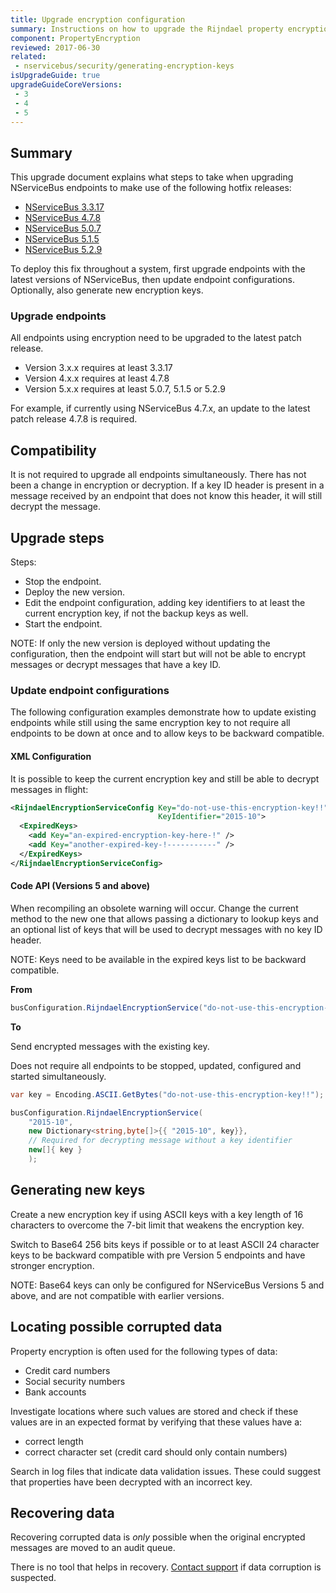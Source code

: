```yaml
---
title: Upgrade encryption configuration
summary: Instructions on how to upgrade the Rijndael property encryption configuration to use key IDs.
component: PropertyEncryption
reviewed: 2017-06-30
related:
 - nservicebus/security/generating-encryption-keys
isUpgradeGuide: true
upgradeGuideCoreVersions:
 - 3
 - 4
 - 5
---
```


## Summary

This upgrade document explains what steps to take when upgrading NServiceBus endpoints to make use of the following hotfix releases:

 * [NServiceBus 3.3.17](https://github.com/Particular/NServiceBus/releases/tag/3.3.17)
 * [NServiceBus 4.7.8](https://github.com/Particular/NServiceBus/releases/tag/4.7.8)
 * [NServiceBus 5.0.7](https://github.com/Particular/NServiceBus/releases/tag/5.0.7)
 * [NServiceBus 5.1.5](https://github.com/Particular/NServiceBus/releases/tag/5.1.5)
 * [NServiceBus 5.2.9](https://github.com/Particular/NServiceBus/releases/tag/5.2.9)

To deploy this fix throughout a system, first upgrade endpoints with the latest versions of NServiceBus, then update endpoint configurations. Optionally, also generate new encryption keys.


### Upgrade endpoints

All endpoints using encryption need to be upgraded to the latest patch release.

 * Version 3.x.x requires at least 3.3.17
 * Version 4.x.x requires at least 4.7.8
 * Version 5.x.x requires at least 5.0.7, 5.1.5 or 5.2.9

For example, if currently using NServiceBus 4.7.x, an update to the latest patch release 4.7.8 is required.


## Compatibility

It is not required to upgrade all endpoints simultaneously. There has not been a change in encryption or decryption. If a key ID header is present in a message received by an endpoint that does not know this header, it will still decrypt the message.


## Upgrade steps

Steps:

 * Stop the endpoint.
 * Deploy the new version.
 * Edit the endpoint configuration, adding key identifiers to at least the current encryption key, if not the backup keys as well.
 * Start the endpoint.

NOTE: If only the new version is deployed without updating the configuration, then the endpoint will start but will not be able to encrypt messages or decrypt messages that have a key ID.


### Update endpoint configurations

The following configuration examples demonstrate how to update existing endpoints while still using the same encryption key to not require all endpoints to be down at once and to allow keys to be backward compatible.


#### XML Configuration

It is possible to keep the current encryption key and still be able to decrypt messages in flight:

```xml
<RijndaelEncryptionServiceConfig Key="do-not-use-this-encryption-key!!"
                                 KeyIdentifier="2015-10">
  <ExpiredKeys>
    <add Key="an-expired-encryption-key-here-!" />
    <add Key="another-expired-key-!-----------" />
  </ExpiredKeys>
</RijndaelEncryptionServiceConfig>
```


#### Code API (Versions 5 and above)

When recompiling an obsolete warning will occur. Change the current method to the new one that allows passing a dictionary to lookup keys and an optional list of keys that will be used to decrypt messages with no key ID header.

NOTE: Keys need to be available in the expired keys list to be backward compatible.

**From**

```cs
busConfiguration.RijndaelEncryptionService("do-not-use-this-encryption-key!!")
```

**To**

Send encrypted messages with the existing key.

Does not require all endpoints to be stopped, updated, configured and started simultaneously.

```cs
var key = Encoding.ASCII.GetBytes("do-not-use-this-encryption-key!!");

busConfiguration.RijndaelEncryptionService(
    "2015-10",
    new Dictionary<string,byte[]>{{ "2015-10", key}},
    // Required for decrypting message without a key identifier
    new[]{ key }
    );
```


## Generating new keys

Create a new encryption key if using ASCII keys with a key length of 16 characters to overcome the 7-bit limit that weakens the encryption key.

Switch to Base64 256 bits keys if possible or to at least ASCII 24 character keys to be backward compatible with pre Version 5 endpoints and have stronger encryption.

NOTE: Base64 keys can only be configured for NServiceBus Versions 5 and above, and are not compatible with earlier versions.


## Locating possible corrupted data

Property encryption is often used for the following types of data:

 * Credit card numbers
 * Social security numbers
 * Bank accounts

Investigate locations where such values are stored and check if these values are in an expected format by verifying that these values have a:

 * correct length
 * correct character set (credit card should only contain numbers)

Search in log files that indicate data validation issues. These could suggest that properties have been decrypted with an incorrect key.


## Recovering data

Recovering corrupted data is *only* possible when the original encrypted messages are moved to an audit queue.

There is no tool that helps in recovery. [Contact support](https://particular.net/support) if data corruption is suspected.